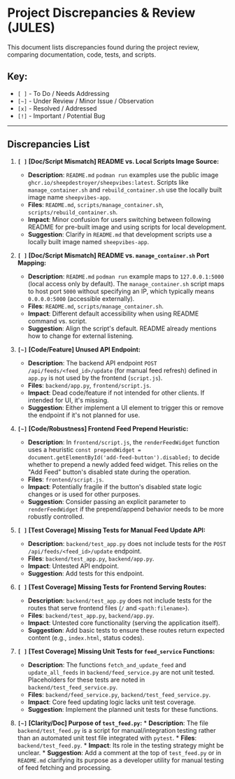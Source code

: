# Project Discrepancies & Review (JULES)

This document lists discrepancies found during the project review, comparing documentation, code, tests, and scripts.

## Key:
*   `[ ]` - To Do / Needs Addressing
*   `[~]` - Under Review / Minor Issue / Observation
*   `[x]` - Resolved / Addressed
*   `[!]` - Important / Potential Bug

---

## Discrepancies List

1.  **`[ ]` [Doc/Script Mismatch] README vs. Local Scripts Image Source:**
    *   **Description**: `README.md` `podman run` examples use the public image `ghcr.io/sheepdestroyer/sheepvibes:latest`. Scripts like `manage_container.sh` and `rebuild_container.sh` use the locally built image name `sheepvibes-app`.
    *   **Files**: `README.md`, `scripts/manage_container.sh`, `scripts/rebuild_container.sh`.
    *   **Impact**: Minor confusion for users switching between following README for pre-built image and using scripts for local development.
    *   **Suggestion**: Clarify in `README.md` that development scripts use a locally built image named `sheepvibes-app`.

2.  **`[ ]` [Doc/Script Mismatch] README vs. `manage_container.sh` Port Mapping:**
    *   **Description**: `README.md` `podman run` example maps to `127.0.0.1:5000` (local access only by default). The `manage_container.sh` script maps to host port `5000` without specifying an IP, which typically means `0.0.0.0:5000` (accessible externally).
    *   **Files**: `README.md`, `scripts/manage_container.sh`.
    *   **Impact**: Different default accessibility when using README command vs. script.
    *   **Suggestion**: Align the script's default. README already mentions how to change for external listening.

3.  **`[~]` [Code/Feature] Unused API Endpoint:**
    *   **Description**: The backend API endpoint `POST /api/feeds/<feed_id>/update` (for manual feed refresh) defined in `app.py` is not used by the frontend (`script.js`).
    *   **Files**: `backend/app.py`, `frontend/script.js`.
    *   **Impact**: Dead code/feature if not intended for other clients. If intended for UI, it's missing.
    *   **Suggestion**: Either implement a UI element to trigger this or remove the endpoint if it's not planned for use.

4.  **`[~]` [Code/Robustness] Frontend Feed Prepend Heuristic:**
    *   **Description**: In `frontend/script.js`, the `renderFeedWidget` function uses a heuristic `const prependWidget = document.getElementById('add-feed-button').disabled;` to decide whether to prepend a newly added feed widget. This relies on the "Add Feed" button's disabled state during the operation.
    *   **Files**: `frontend/script.js`.
    *   **Impact**: Potentially fragile if the button's disabled state logic changes or is used for other purposes.
    *   **Suggestion**: Consider passing an explicit parameter to `renderFeedWidget` if the prepend/append behavior needs to be more robustly controlled.

5.  **`[ ]` [Test Coverage] Missing Tests for Manual Feed Update API:**
    *   **Description**: `backend/test_app.py` does not include tests for the `POST /api/feeds/<feed_id>/update` endpoint.
    *   **Files**: `backend/test_app.py`, `backend/app.py`.
    *   **Impact**: Untested API endpoint.
    *   **Suggestion**: Add tests for this endpoint.

8.  **`[ ]` [Test Coverage] Missing Tests for Frontend Serving Routes:**
    *   **Description**: `backend/test_app.py` does not include tests for the routes that serve frontend files (`/` and `<path:filename>`).
    *   **Files**: `backend/test_app.py`, `backend/app.py`.
    *   **Impact**: Untested core functionality (serving the application itself).
    *   **Suggestion**: Add basic tests to ensure these routes return expected content (e.g., `index.html`, status codes).

9.  **`[ ]` [Test Coverage] Missing Unit Tests for `feed_service` Functions:**
    *   **Description**: The functions `fetch_and_update_feed` and `update_all_feeds` in `backend/feed_service.py` are not unit tested. Placeholders for these tests are noted in `backend/test_feed_service.py`.
    *   **Files**: `backend/feed_service.py`, `backend/test_feed_service.py`.
    *   **Impact**: Core feed updating logic lacks unit test coverage.
    *   **Suggestion**: Implement the planned unit tests for these functions.

10.  **`[~]` [Clarity/Doc] Purpose of `test_feed.py`:**
    *   **Description**: The file `backend/test_feed.py` is a script for manual/integration testing rather than an automated unit test file integrated with `pytest`.
    *   **Files**: `backend/test_feed.py`.
    *   **Impact**: Its role in the testing strategy might be unclear.
    *   **Suggestion**: Add a comment at the top of `test_feed.py` or in `README.md` clarifying its purpose as a developer utility for manual testing of feed fetching and processing.
